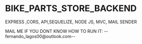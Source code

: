 # BIKE_PARTS_STORE_BACKEND
EXPRESS ,CORS, API,SEQUELIZE, NODE JS, MVC, MAIL SENDER 

MAIL ME IF YOU DONT KNOW HOW TO RUN IT:
--fernando_lagos00@outlook.com--
